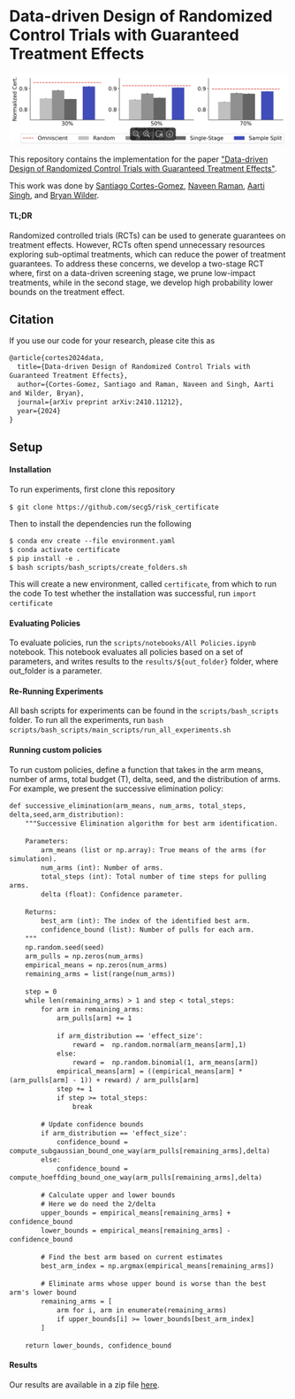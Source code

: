 # Data-driven Design of Randomized Control Trials with Guaranteed Treatment Effects
![Paper Overview](img/main_results.png)

This repository contains the implementation for the paper ["Data-driven Design of Randomized Control Trials with Guaranteed Treatment Effects"](https://arxiv.org/abs/2410.11212).

This work was done by [Santiago Cortes-Gomez](https://secg5.github.io), [Naveen Raman](https://naveenraman.com), [Aarti Singh](http://www.cs.cmu.edu/~aarti/), and [Bryan Wilder](https://bryanwilder.github.io). 

#### TL;DR 

Randomized controlled trials (RCTs) can be used to generate guarantees on treatment effects. 
However, RCTs often spend unnecessary resources exploring sub-optimal treatments, which can reduce the power of treatment guarantees. 
To address these concerns, we develop a two-stage RCT  where, first on a data-driven screening stage, we prune low-impact treatments, while in the second stage, we develop high probability lower bounds on the treatment effect. 

## Citation
If you use our code for your research, please cite this as
```
@article{cortes2024data,
  title={Data-driven Design of Randomized Control Trials with Guaranteed Treatment Effects},
  author={Cortes-Gomez, Santiago and Raman, Naveen and Singh, Aarti and Wilder, Bryan},
  journal={arXiv preprint arXiv:2410.11212},
  year={2024}
}
```
## Setup

#### Installation
To run experiments, first clone this repository

```$ git clone https://github.com/secg5/risk_certificate``` 

Then to install the dependencies run the following
```
$ conda env create --file environment.yaml
$ conda activate certificate
$ pip install -e .
$ bash scripts/bash_scripts/create_folders.sh
```

This will create a new environment, called `certificate`, from which to run the code
To test whether the installation was successful, run 
```import certificate```

#### Evaluating Policies
To evaluate policies, run the `scripts/notebooks/All Policies.ipynb` notebook. 
This notebook evaluates all policies based on a set of parameters, and writes results to the `results/${out_folder}` folder, where out_folder is a parameter. 

#### Re-Running Experiments
All bash scripts for experiments can be found in the `scripts/bash_scripts` folder. 
To run all the experiments, run `bash scripts/bash_scripts/main_scripts/run_all_experiments.sh`

#### Running custom policies
To run custom policies, define a function that takes in the arm means, number of arms, total budget (T), delta, seed, and the distribution of arms. 
For example, we present the successive elimination policy: 
```
def successive_elimination(arm_means, num_arms, total_steps, delta,seed,arm_distribution):
    """Successive Elimination algorithm for best arm identification.

    Parameters:
        arm_means (list or np.array): True means of the arms (for simulation).
        num_arms (int): Number of arms.
        total_steps (int): Total number of time steps for pulling arms.
        delta (float): Confidence parameter.

    Returns:
        best_arm (int): The index of the identified best arm.
        confidence_bound (list): Number of pulls for each arm.
    """
    np.random.seed(seed)
    arm_pulls = np.zeros(num_arms)
    empirical_means = np.zeros(num_arms)
    remaining_arms = list(range(num_arms))
    
    step = 0
    while len(remaining_arms) > 1 and step < total_steps:
        for arm in remaining_arms:
            arm_pulls[arm] += 1

            if arm_distribution == 'effect_size':
                reward =  np.random.normal(arm_means[arm],1)
            else:
                reward =  np.random.binomial(1, arm_means[arm])
            empirical_means[arm] = ((empirical_means[arm] * (arm_pulls[arm] - 1)) + reward) / arm_pulls[arm]
            step += 1
            if step >= total_steps:
                break
        
        # Update confidence bounds
        if arm_distribution == 'effect_size':
            confidence_bound = compute_subgaussian_bound_one_way(arm_pulls[remaining_arms],delta)
        else:
            confidence_bound = compute_hoeffding_bound_one_way(arm_pulls[remaining_arms],delta)
        
        # Calculate upper and lower bounds
        # Here we do need the 2/delta
        upper_bounds = empirical_means[remaining_arms] + confidence_bound
        lower_bounds = empirical_means[remaining_arms] - confidence_bound
        
        # Find the best arm based on current estimates
        best_arm_index = np.argmax(empirical_means[remaining_arms])
        
        # Eliminate arms whose upper bound is worse than the best arm's lower bound
        remaining_arms = [
            arm for i, arm in enumerate(remaining_arms)
            if upper_bounds[i] >= lower_bounds[best_arm_index]
        ]

    return lower_bounds, confidence_bound
```

#### Results
Our results are available in a zip file [here](https://cmu.box.com/s/9l8rk948qn00tf8zt9kgb0st9vuu024o). 